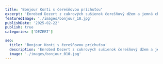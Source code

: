 ```yaml
---
title: 'Bonjour Konti s čerešňovou príchuťou'
excerpt: 'Enrobed Dezert z cukrových sušienok čerešňový džem a jemná chuť suflé s višňami'
featuredImage: './images/bonjour_10.jpg'
publishDate: '2025-02-22'
publish: true
categories: ['DEZERT']

seo:
  title: 'Bonjour Konti s čerešňovou príchuťou'
  description: 'Enrobed Dezert z cukrových sušienok čerešňový džem a jemná chuť suflé s višňami'
  image: './images/bonjour_010.jpg'
---
```

